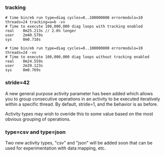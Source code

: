 ### tracking

~~~ 
# time bin/eb run type=diag cycles=0..100000000 errormodulo=10 threads=24 tracking=a=b -vv
# Time to execute 100,000,000 diag loops with tracking enabled
real    0m25.213s // 2.6% longer
user    2m40.570s
sys     0m0.710s

# time bin/eb run type=diag cycles=0..100000000 errormodulo=10 threads=24 -vv
# Time to execute 100,000,000 diag loops without tracking enabled
real    0m24.559s
user    2m39.123s
sys     0m0.769s
~~~

### stride=42

A new general purpose activity parameter has been added which allows you to
group consecutive operations in an activity to be executed iteratively within a
specific thread. By default, stride=1, and the behavior is as before.

Activity types may wish to overide this to some value based on the most obvious
grouping of operations.

### type=csv and type=json

Two new activity types, "csv" and "json" will be added soon that can be used
for experimentation with data mapping, etc.